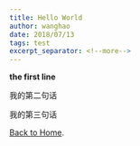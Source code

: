 ```yaml
---
title: Hello World
author: wanghao
date: 2018/07/13
tags: test
excerpt_separator: <!--more-->
---
```


**the first line**
<!--more-->

我的第二句话

我的第三句话

[Back to Home](../../../).